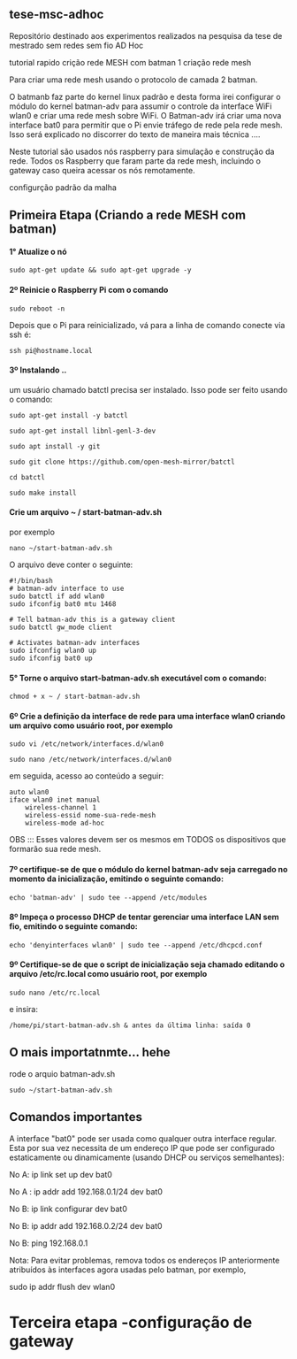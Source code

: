 ## tese-msc-adhoc

Repositório destinado aos experimentos realizados na pesquisa da tese de mestrado sem redes sem fio AD Hoc

tutorial rapido crição rede MESH com batman 1 criação rede mesh

Para criar uma rede mesh usando o protocolo de camada 2 batman.

O batmanb faz parte do kernel linux padrão e desta forma irei configurar o módulo do kernel batman-adv para assumir o controle da interface WiFi wlan0 e criar uma rede mesh sobre WiFi. O Batman-adv irá criar uma nova interface bat0 para permitir que o Pi envie tráfego de rede pela rede mesh. Isso será explicado no discorrer do texto de maneira mais técnica ....

Neste tutorial são usados nós raspberry para simulação e construção da rede. Todos os Raspberry que faram parte da rede mesh, incluindo o gateway caso queira acessar os nós remotamente.

configurção padrão da malha

## Primeira Etapa  (Criando a rede MESH com batman)

#### 1° Atualize o nó

```
sudo apt-get update && sudo apt-get upgrade -y
```

#### 2º Reinicie o Raspberry Pi com o comando

```
sudo reboot -n

```

Depois que o Pi para reinicializado, vá para a linha de comando conecte via ssh é:

```
ssh pi@hostname.local
```

#### 3º Instalando ..


um usuário chamado batctl precisa ser instalado. Isso pode ser feito usando o comando:

```
sudo apt-get install -y batctl

```


```
sudo apt-get install libnl-genl-3-dev
```

```
sudo apt install -y git
```

```
sudo git clone https://github.com/open-mesh-mirror/batctl
```


```
cd batctl
```

```
sudo make install

```

#### Crie um arquivo ~ / start-batman-adv.sh

por exemplo

```
nano ~/start-batman-adv.sh

``` 

O arquivo deve conter o seguinte:

```
#!/bin/bash
# batman-adv interface to use
sudo batctl if add wlan0
sudo ifconfig bat0 mtu 1468

# Tell batman-adv this is a gateway client
sudo batctl gw_mode client

# Activates batman-adv interfaces
sudo ifconfig wlan0 up
sudo ifconfig bat0 up

```


#### 5° Torne o arquivo start-batman-adv.sh executável com o comando:

```
chmod + x ~ / start-batman-adv.sh
```


#### 6º Crie a definição da interface de rede para uma interface wlan0 criando um arquivo como usuário root, por exemplo

```
sudo vi /etc/network/interfaces.d/wlan0

```

```
sudo nano /etc/network/interfaces.d/wlan0

```

em seguida, acesso ao conteúdo a seguir:

```
auto wlan0
iface wlan0 inet manual
    wireless-channel 1
    wireless-essid nome-sua-rede-mesh
    wireless-mode ad-hoc
```


OBS ::: Esses valores devem ser os mesmos em TODOS os dispositivos que formarão sua rede mesh.


#### 7º certifique-se de que o módulo do kernel batman-adv seja carregado no momento da inicialização, emitindo o seguinte comando:

```
echo 'batman-adv' | sudo tee --append /etc/modules

```

#### 8º Impeça o processo DHCP de tentar gerenciar uma interface LAN sem fio, emitindo o seguinte comando:

```
echo 'denyinterfaces wlan0' | sudo tee --append /etc/dhcpcd.conf

```

#### 9º Certifique-se de que o script de inicialização seja chamado editando o arquivo /etc/rc.local como usuário root, por exemplo

```
sudo nano /etc/rc.local

```

e insira:

```
/home/pi/start-batman-adv.sh & antes da última linha: saída 0
```

## O mais importatnmte... hehe

rode o arquio batman-adv.sh

```
sudo ~/start-batman-adv.sh

```
## Comandos importantes

A interface "bat0" pode ser usada como qualquer outra interface regular. 
Esta por sua vez necessita de um endereço IP que pode ser configurado estaticamente 
ou dinamicamente (usando DHCP ou serviços semelhantes): 

No A: ip link set up dev bat0 

No A : ip addr add 192.168.0.1/24 dev bat0 


No B: ip link configurar dev bat0

No B: ip addr add 192.168.0.2/24 dev bat0 

No B: ping 192.168.0.1 

Nota: Para evitar problemas, remova todos os endereços IP anteriormente 
atribuídos às interfaces agora usadas pelo batman, por exemplo, 

sudo ip addr flush dev wlan0


# Terceira etapa -configuração de gateway
